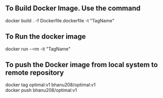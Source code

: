 ## To Build Docker Image. Use the command 
 docker build . -f Dockerfile.dockerfile -t "TagName"

## To Run the docker image
 docker run --rm -it "TagName"

## To push the Docker image from local system to remote repository
  docker tag optimal:v1 bhanu208/optimal:v1 <br/>
  docker push bhanu208/optimal:v1

